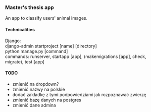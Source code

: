 ### Master's thesis app
An app to classify users' animal images.

#### Technicalities
Django:\
django-admin startproject [name] [directory]\
python manage.py [command]\
commands: runserver, startapp [app], (makemigrations [app], check, migrate), test [app]

#### TODO
- zmienić na dropdown?
- zmienić nazwy na polskie
- dodać zakładkę z tymi podpowiedziami jak rozpoznawać zwierzę
- zmienić bazę danych na postgres
- zmienić dane admina
